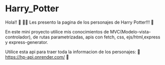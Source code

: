 # Harry_Potter
Hola!! :wave:
	:mage_woman: Les presento la pagina de los personajes de Harry Potter!!! :mage: 

En este mini proyecto utilice mis conocimientos de MVC(Modelo-vista-controlador), de rutas parametrizadas, apis con fetch, css, ejs/html,express y express-generator.

Utilice esta api para traer toda la informacion de los personajes:
:star_struck: https://hp-api.onrender.com/ :star_struck:


